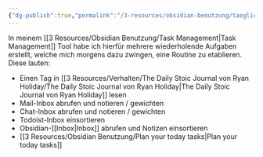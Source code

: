 ```yaml
---
{"dg-publish":true,"permalink":"/3-resources/obsidian-benutzung/taeglicher-ablauf/","created":"2024-04-14T11:21:07.773+02:00","updated":"2024-04-14T21:40:59.934+02:00"}
---
```



In meinem [[3 Resources/Obsidian Benutzung/Task Management\|Task Management]] Tool habe ich hierfür mehrere wiederholende Aufgaben erstellt, welche mich morgens dazu zwingen, eine Routine zu etablieren. Diese lauten:

- Einen Tag in [[3 Resources/Verhalten/The Daily Stoic Journal von Ryan Holiday/The Daily Stoic Journal von Ryan Holiday\|The Daily Stoic Journal von Ryan Holiday]] lesen
- Mail-Inbox abrufen und notieren / gewichten
- Chat-Inbox abrufen und notieren / gewichten
- Todoist-Inbox einsortieren
- Obsidian-[[Inbox\|Inbox]] abrufen und Notizen einsortieren
- [[3 Resources/Obsidian Benutzung/Plan your today tasks\|Plan your today tasks]]
